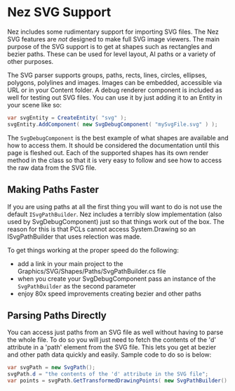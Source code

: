 Nez SVG Support
==========
Nez includes some rudimentary support for importing SVG files. The Nez SVG features are *not* designed to make full SVG image viewers. The main purpose of the SVG support is to get at shapes such as rectangles and bezier paths. These can be used for level layout, AI paths or a variety of other purposes.

The SVG parser supports groups, paths, rects, lines, circles, ellipses, polygons, polylines and images. Images can be embedded, accessible via URL or in your Content folder. A debug renderer component is included as well for testing out SVG files. You can use it by just adding it to an Entity in your scene like so:

```csharp
var svgEntity = CreateEntity( "svg" );
svgEntity.AddComponent( new SvgDebugComponent( "mySvgFile.svg" ) );
```

The `SvgDebugComponent` is the best example of what shapes are available and how to access them. It should be considered the documentation until this page is fleshed out. Each of the supported shapes has its own render method in the class so that it is very easy to follow and see how to access the raw data from the SVG file.


## Making Paths Faster
If you are using paths at all the first thing you will want to do is not use the default `ISvgPathBuilder`. Nez includes a terribly slow implementation (also used by SvgDebugComponent) just so that things work out of the box. The reason for this is that PCLs cannot access System.Drawing so an ISvgPathBuilder that uses relection was made.

To get things working at the proper speed do the following:
- add a link in your main project to the Graphics/SVG/Shapes/Paths/SvgPathBuilder.cs file
- when you create your SvgDebugComponent pass an instance of the `SvgPathBuilder` as the second parameter
- enjoy 80x speed improvements creating bezier and other paths


## Parsing Paths Directly
You can access just paths from an SVG file as well without having to parse the whole file. To do so you will just need to fetch the contents of the 'd' attribute in a 'path' element from the SVG file. This lets you get at bezier and other path data quickly and easily. Sample code to do so is below:

```csharp
var svgPath = new SvgPath();
svgPath.d = "the contents of the 'd' attribute in the SVG file";
var points = svgPath.GetTransformedDrawingPoints( new SvgPathBuilder() );
```